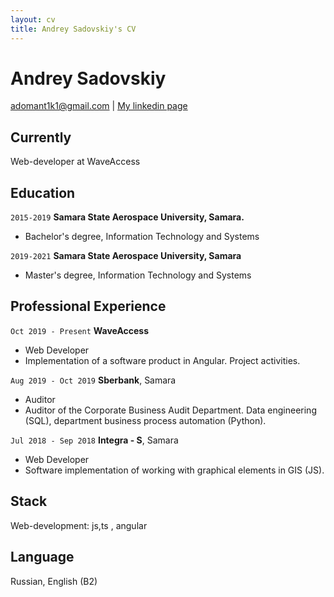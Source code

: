 ```yaml
---
layout: cv
title: Andrey Sadovskiy's CV
---
```

# Andrey Sadovskiy

<div id="webaddress">
<a href="adomant1k1@gmail.com">adomant1k1@gmail.com</a>
| <a href="https://www.linkedin.com/in/andrey-sadovskiy-a1b798209">My linkedin page</a>
</div>


## Currently

Web-developer at WaveAccess


## Education

`2015-2019`
__Samara State Aerospace University, Samara.__

- Bachelor's degree, Information Technology and Systems

`2019-2021`
__Samara State Aerospace University, Samara__

- Master's degree, Information Technology and Systems


## Professional Experience

`Oct 2019 - Present`
__WaveAccess__

- Web Developer
- Implementation of a software product in Angular. Project activities. 

`Aug 2019 - Oct 2019`
__Sberbank__, Samara

- Auditor
- Auditor of the Corporate Business Audit Department. Data engineering (SQL), department business process automation (Python). 

`Jul 2018 - Sep 2018`
__Integra - S__, Samara

- Web Developer
- Software implementation of working with graphical elements in GIS (JS).


## Stack

Web-development: js,ts , angular


## Language

Russian, English (B2)


<!-- ### Footer

Last updated: Febr 2022 -->


